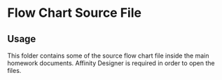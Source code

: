 # Flow Chart Source File
## Usage
This folder contains some of the source flow chart file inside the main homework documents.
Affinity Designer is required in order to open the files.
